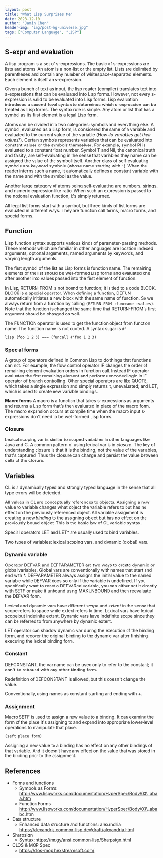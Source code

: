 ```yaml
---
layout: post
title: "What Lisp Surprises Me"
date: 2023-12-10
author: "Jamin Chen"
header-img: "img/post-bg-universe.jpg"
tags: ["Computer Language", "LISP"]
---
```


## S-expr and evaluation

A lisp program is a set of s-expressions. The basic of s-expressions are lists and atoms. An atom is a non-list or the empty list. Lists are delimited by parentheses and contain any number of whitespace-separated elements. Each element is itself an s-expression.

Given a bunch of text as input, the lisp reader (compiler) translates text into s-expressions that can be evaluated into Lisp forms. However, not every s-expression is valid to be evaluated into Lisp forms. Lisp evaluation introduces a second-level syntax to determines which s-expression can be treated as Lisp forms. The syntax rule is simple. Any atom or list that has a symbol as its first element is a legal Lisp form.

Atoms can be divided into two categories: symbols and everything else. A symbol, evaluated as a Lisp form, is considered the same of a variable and evaluated to the current value of the variable (*How do variables get their values?*). Certain symbols represents variables that can be evaluated into constant values or the symbols themselves. For example, symbol PI is evaluated to a constant float number. Symbol T and Nil, the canonical truth and falsity, are self-evaluating in the sense that
variables they name can be assigned the value of the symbol itself. Another class of self-evaluating symbols are keyword symbols (whose name starting with `:`). When the reader interns such a name, it automatically defines a constant variable with the name and with the symbol as the value.

Another large category of atoms being self-evaluating are numbers, strings, and numeric expression like ratio. When such an expression is passed to the notional evaluation function, it's simply returned.

All legal list forms start with a symbol, but three kinds of list forms are evaluated in different ways. They are function call forms, macro forms, and special forms.

## Function

Lisp function syntax supports various kinds of parameter-passing methods. These methods which are familiar in other languages are location indexed arguments, optional arguments, named arguments by keywords, and varying length arguments.

The first symbol of the list as Lisp forms is function name. The remaining elements of the list should be well-formed Lisp forms and evaluated one after another into values passed into the first element of function.

In Lisp, RETURN-FROM is not bound to function; it is tied to a code BLOCK. BLOCK is a special operator. When defining a function, DEFUN automatically initiates a new block with the same name of function. So we always return from a function by calling `(RETURN-FROM :funcname :values)`. Note that the function is changed the same time that RETURN-FROM's first argument should be changed as well.

The FUNCTION operator is used to get the function object from function name. The function name is not quoted. A syntax sugar is `#'`.

`lisp (foo 1 2 3) === (funcall #'foo 1 2 3) `

### Special forms

A group of operators defined in Common Lisp to do things that functions can not. For example, the flow control operator IF changes the order of remaining element evaluation orders in function call. Instead IF operator evaluates the first remaining element and performs encoded logic in IF operator of branch controlling. Other special operators are like QUOTE, which takes a single expression and simply returns it, unevaluated; and LET, which is used to create new variable bindings.

**Macro forms** A macro is a function that takes s-expressions as arguments and returns a Lisp form that’s then evaluated in place of the macro form. The macro expansion occurs at compile time when the macro input s-expressions don't need to be well-formed Lisp forms.

### Closure

Lexical scoping var is similar to scoped variables in other languages like Java and C. A common pattern of using lexical var is in *closure*. The key of understanding closure is that it is the binding, not the value of the variables, that's captured. Thus the closure can change and persist the value between calls of the closure.

## Variables

CL is a dynamically typed and strongly typed language in the sense that all type errors will be detected.

All values in CL are conceptually references to objects. Assigning a new value to variable changes what object the variable refers to but has no effect on the previously referenced object. All variable assignment is creating a new *binding* to the assigning object but has no effect on the previously bound object. This is the basic law of CL variable syntax.

Special operators LET and LET\* are usually used to bind variables.

Two types of variables: lexical scoping vars, and dynamic (global) vars.

### Dynamic variable

Operator DEFVAR and DEFPARAMETER are two ways to create dynamic or global variables. Global vars are conventionally with names that start and end with \*. DEFPARAMETER always assigns the initial value to the named variable while DEFVAR does so only if the variable is undefined. If you specifically want to reset a DEFVARed variable, you can either set it directly with SETF or make it unbound using MAKUNBOUND and then reevaluate the DEFVAR form.

Lexical and dynamic vars have different *scope* and *extent* in the sense that scope refers to space while extent refers to time. Lexical vars have lexical scope but indefinite extent. Dynamic vars have indefinite scope since they can be referred to from anywhere by dynamic extent.

LET operator can shadow dynamic var during the execution of the binding form, and recover the original binding to the dynamic var after finishing executing the lexical binding form.

### Constant

DEFCONSTANT, the var name can be used only to refer to the constant; it can't be rebound with any other binding form.

Redefinition of DEFCONSTANT is allowed, but this doesn't change the value.

Conventionally, using names as constant starting and ending with +.

### Assignment

Macro SETF is used to assign a new value to a binding. It can examine the form of the place it's assigning to and expand into appropriate lower-level operations to manipulate that place.

    (seft place form)

Assigning a new value to a binding has no effect on any other bindings of that variable. And it doesn’t have any effect on the value that was stored in the binding prior to the assignment.

## References

*   Forms and functions
    *   Symbols as Forms: http://www.lispworks.com/documentation/HyperSpec/Body/03\_abaa.htm
    *   Function Forms http://www.lispworks.com/documentation/HyperSpec/Body/03\_ababc.htm
*   Data structure
    *   Enhanced data structure and functions:  alexandria https://alexandria.common-lisp.dev/draft/alexandria.html
*   Sharpsign
    *   Syntax: https://mr.gy/ansi-common-lisp/Sharpsign.html
*   CLOS & MOP Spec
    *   https://clos-mop.hexstreamsoft.com/

